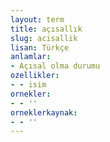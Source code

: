 ```yaml
---
layout: term
title: açısallık
slug: acisallik
lisan: Türkçe
anlamlar:
- Açısal olma durumu
ozellikler:
- - isim
ornekler:
- - ''
orneklerkaynak:
- - ''
---
```

